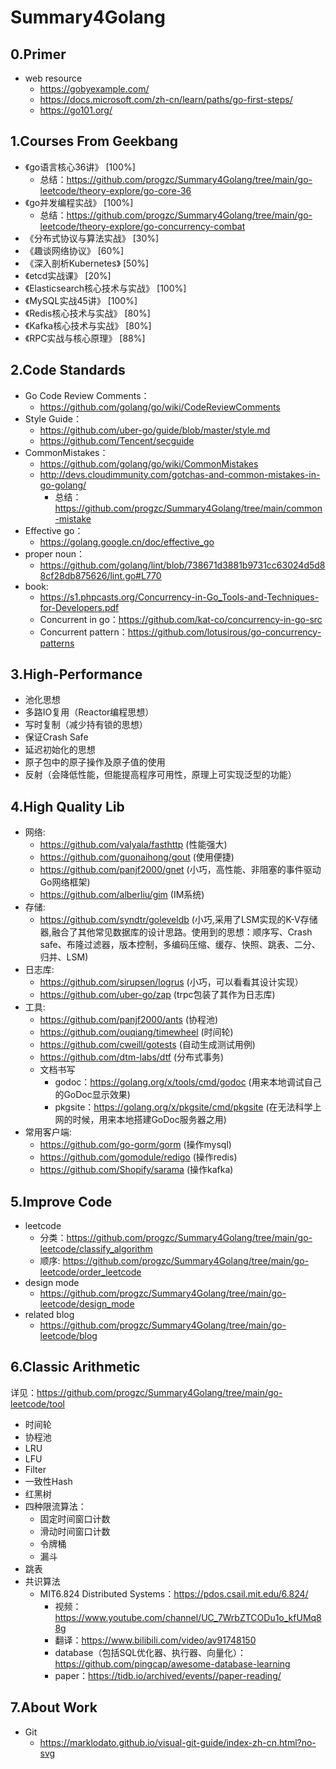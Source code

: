 # Summary4Golang

## 0.Primer
- web resource
  - https://gobyexample.com/
  - https://docs.microsoft.com/zh-cn/learn/paths/go-first-steps/
  - https://go101.org/

## 1.Courses From Geekbang
  - 《go语言核心36讲》 [100%]
    - 总结：https://github.com/progzc/Summary4Golang/tree/main/go-leetcode/theory-explore/go-core-36
  - 《go并发编程实战》 [100%]
    - 总结：https://github.com/progzc/Summary4Golang/tree/main/go-leetcode/theory-explore/go-concurrency-combat
  - 《分布式协议与算法实战》 [30%]
  - 《趣谈网络协议》 [60%]
  - 《深入剖析Kubernetes》 [50%]
  - 《etcd实战课》 [20%]
  - 《Elasticsearch核心技术与实战》 [100%]
  - 《MySQL实战45讲》 [100%]
  - 《Redis核心技术与实战》 [80%]
  - 《Kafka核心技术与实战》 [80%]
  - 《RPC实战与核心原理》 [88%]

## 2.Code Standards
- Go Code Review Comments：
  - https://github.com/golang/go/wiki/CodeReviewComments
- Style Guide：
  - https://github.com/uber-go/guide/blob/master/style.md
  - https://github.com/Tencent/secguide
- CommonMistakes：
  - https://github.com/golang/go/wiki/CommonMistakes
  - http://devs.cloudimmunity.com/gotchas-and-common-mistakes-in-go-golang/
    - 总结：https://github.com/progzc/Summary4Golang/tree/main/common-mistake
- Effective go：
  - https://golang.google.cn/doc/effective_go
- proper noun：
  - https://github.com/golang/lint/blob/738671d3881b9731cc63024d5d88cf28db875626/lint.go#L770
- book:
  - https://s1.phpcasts.org/Concurrency-in-Go_Tools-and-Techniques-for-Developers.pdf
  - Concurrent in go：https://github.com/kat-co/concurrency-in-go-src
  - Concurrent pattern：https://github.com/lotusirous/go-concurrency-patterns

## 3.High-Performance
- 池化思想
- 多路IO复用（Reactor编程思想）
- 写时复制（减少持有锁的思想）
- 保证Crash Safe
- 延迟初始化的思想
- 原子包中的原子操作及原子值的使用
- 反射（会降低性能，但能提高程序可用性，原理上可实现泛型的功能）

## 4.High Quality Lib
- 网络:
  - https://github.com/valyala/fasthttp (性能强大)
  - https://github.com/guonaihong/gout (使用便捷)
  - https://github.com/panjf2000/gnet (小巧，高性能、非阻塞的事件驱动Go网络框架)
  - https://github.com/alberliu/gim (IM系统)
- 存储:
  - https://github.com/syndtr/goleveldb (小巧,采用了LSM实现的K-V存储器,融合了其他常见数据库的设计思路。使用到的思想：顺序写、Crash safe、布隆过滤器，版本控制，多编码压缩、缓存、快照、跳表、二分、归并、LSM)
- 日志库:
  - https://github.com/sirupsen/logrus (小巧，可以看看其设计实现）
  - https://github.com/uber-go/zap (trpc包装了其作为日志库)
- 工具:
  - https://github.com/panjf2000/ants (协程池)
  - https://github.com/ouqiang/timewheel (时间轮)
  - https://github.com/cweill/gotests (自动生成测试用例)
  - https://github.com/dtm-labs/dtf (分布式事务)
  - 文档书写
    - godoc：https://golang.org/x/tools/cmd/godoc (用来本地调试自己的GoDoc显示效果)
    - pkgsite：https://golang.org/x/pkgsite/cmd/pkgsite (在无法科学上网的时候，用来本地搭建GoDoc服务器之用) 
- 常用客户端:
  - https://github.com/go-gorm/gorm (操作mysql)
  - https://github.com/gomodule/redigo (操作redis)
  - https://github.com/Shopify/sarama (操作kafka)
  
## 5.Improve Code
- leetcode
  - 分类：https://github.com/progzc/Summary4Golang/tree/main/go-leetcode/classify_algorithm
  - 顺序: https://github.com/progzc/Summary4Golang/tree/main/go-leetcode/order_leetcode
- design mode
  - https://github.com/progzc/Summary4Golang/tree/main/go-leetcode/design_mode
- related blog
  - https://github.com/progzc/Summary4Golang/tree/main/go-leetcode/blog
  
## 6.Classic Arithmetic
详见：https://github.com/progzc/Summary4Golang/tree/main/go-leetcode/tool
- 时间轮
- 协程池
- LRU
- LFU
- Filter
- 一致性Hash
- 红黑树
- 四种限流算法：
  - 固定时间窗口计数
  - 滑动时间窗口计数
  - 令牌桶
  - 漏斗
- 跳表
- 共识算法
  - MIT6.824 Distributed Systems：https://pdos.csail.mit.edu/6.824/
    - 视频：https://www.youtube.com/channel/UC_7WrbZTCODu1o_kfUMq88g
    - 翻译：https://www.bilibili.com/video/av91748150
    - database（包括SQL优化器、执行器、向量化）：https://github.com/pingcap/awesome-database-learning
    - paper：https://tidb.io/archived/events//paper-reading/

## 7.About Work
- Git
  - https://marklodato.github.io/visual-git-guide/index-zh-cn.html?no-svg
